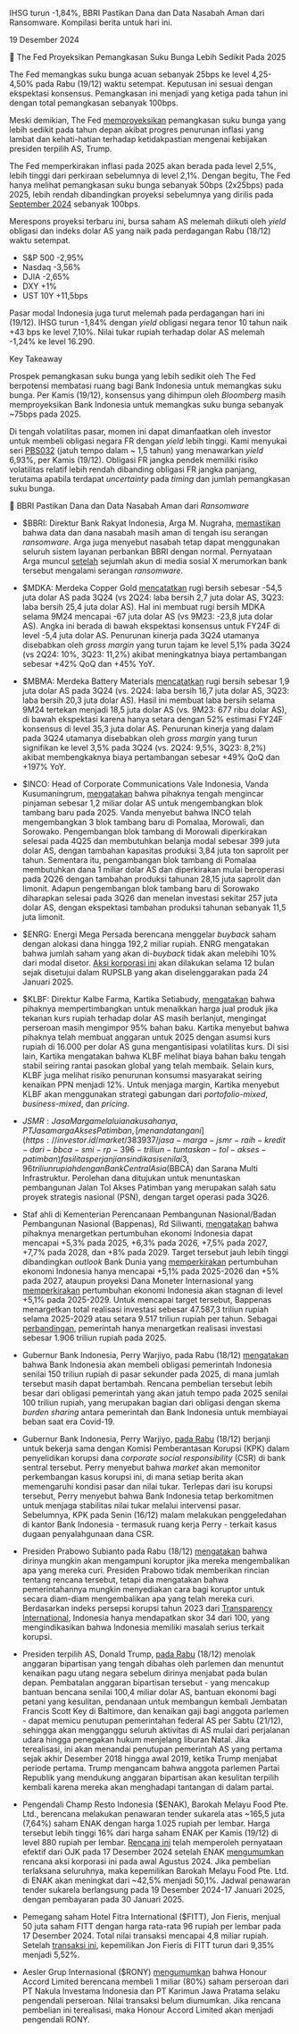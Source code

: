 IHSG turun -1,84%, BBRI Pastikan Dana dan Data Nasabah Aman dari Ransomware. Kompilasi berita untuk hari ini.

19 Desember 2024

🔻 The Fed Proyeksikan Pemangkasan Suku Bunga Lebih Sedikit Pada 2025

The Fed memangkas suku bunga acuan sebanyak 25bps ke level 4,25-4,50% pada Rabu (19/12) waktu setempat. Keputusan ini sesuai dengan ekspektasi konsensus. Pemangkasan ini menjadi yang ketiga pada tahun ini dengan total pemangkasan sebanyak 100bps.

Meski demikian, The Fed [memproyeksikan](https://www.reuters.com/markets/us/fed-expected-combine-interest-rate-cut-with-hawkish-2025-outlook-2024-12-18/) pemangkasan suku bunga yang lebih sedikit pada tahun depan akibat progres penurunan inflasi yang lambat dan kehati-hatian terhadap ketidakpastian mengenai kebijakan presiden terpilih AS, Trump.

The Fed memperkirakan inflasi pada 2025 akan berada pada level 2,5%, lebih tinggi dari perkiraan sebelumnya di level 2,1%. Dengan begitu, The Fed hanya melihat pemangkasan suku bunga sebanyak 50bps (2x25bps) pada 2025, lebih rendah dibandingkan proyeksi sebelumnya yang dirilis pada [September 2024](https://snips.stockbit.com/snips-terbaru/-the-fed-mulai-siklus-pemangkasan-suku-bunga) sebanyak 100bps.

Merespons proyeksi terbaru ini, bursa saham AS melemah diikuti oleh _yield_ obligasi dan indeks dolar AS yang naik pada perdagangan Rabu (18/12) waktu setempat.

- S&P 500 -2,95%
- Nasdaq -3,56%
- DJIA -2,65%
- DXY +1%
- UST 10Y +11,5bps

Pasar modal Indonesia juga turut melemah pada perdagangan hari ini (19/12). IHSG turun -1,84% dengan _yield_ obligasi negara tenor 10 tahun naik +43 bps ke level 7,10%. Nilai tukar rupiah terhadap dolar AS melemah -1,24% ke level 16.290.

Key Takeaway

Prospek pemangkasan suku bunga yang lebih sedikit oleh The Fed berpotensi membatasi ruang bagi Bank Indonesia untuk memangkas suku bunga. Per Kamis (19/12), konsensus yang dihimpun oleh _Bloomberg_ masih memproyeksikan Bank Indonesia untuk memangkas suku bunga sebanyak ~75bps pada 2025.

Di tengah volatilitas pasar, momen ini dapat dimanfaatkan oleh investor untuk membeli obligasi negara FR dengan _yield_ lebih tinggi. Kami menyukai seri [PBS032](https://stockbit.com/bonds/PBS032) (jatuh tempo dalam ~ 1,5 tahun) yang menawarkan _yield_ 6,93%, per Kamis (19/12). Obligasi FR jangka pendek memiliki risiko volatilitas relatif lebih rendah dibanding obligasi FR jangka panjang, terutama apabila terdapat _uncertainty_ pada _timing_ dan jumlah pemangkasan suku bunga.

🔐 BBRI Pastikan Dana dan Data Nasabah Aman dari _Ransomware_

- $BBRI: Direktur Bank Rakyat Indonesia, Arga M. Nugraha, [memastikan](https://katadata.co.id/finansial/keuangan/6762ff6b42dda/bri-respons-kabar-kena-serangan-ransomware-sebut-dana-dan-data-nasabah-aman) bahwa data dan dana nasabah masih aman di tengah isu serangan _ransomware_. Arga juga menyebut nasabah tetap dapat menggunakan seluruh sistem layanan perbankan BBRI dengan normal. Pernyataan Arga muncul [setelah](https://finansial.bisnis.com/read/20241219/90/1825517/bri-respons-dugaan-ransomware-data-dan-dana-nasabah-aman) sejumlah akun di media sosial X merumorkan bank tersebut mengalami serangan _ransomware_.
- $MDKA: Merdeka Copper Gold [mencatatkan](https://merdekacoppergold.com/wp-content/uploads/2024/12/2024-12-18_Financial-Statements-MDKA-30-September-2024.pdf) rugi bersih sebesar -54,5 juta dolar AS pada 3Q24 (vs 2Q24: laba bersih 2,7 juta dolar AS, 3Q23: laba bersih 25,4 juta dolar AS). Hal ini membuat rugi bersih MDKA selama 9M24 mencapai -67 juta dolar AS (vs 9M23: -23,8 juta dolar AS). Angka ini berada di bawah ekspektasi konsensus untuk FY24F di level -5,4 juta dolar AS. Penurunan kinerja pada 3Q24 utamanya disebabkan oleh _gross margin_ yang turun tajam ke level 5,1% pada 3Q24 (vs 2Q24: 10%, 3Q23: 11,2%) akibat meningkatnya biaya pertambangan sebesar +42% QoQ dan +45% YoY.
- $MBMA: Merdeka Battery Materials [mencatatkan](https://assets.merdekabattery.com/dist/documents/FS%20MBMA%2030%20September%2024.pdf) rugi bersih sebesar 1,9 juta dolar AS pada 3Q24 (vs. 2Q24: laba bersih 16,7 juta dolar AS, 3Q23: laba bersih 20,3 juta dolar AS). Hasil ini membuat laba bersih selama 9M24 tertekan menjadi 18,5 juta dolar AS (vs. 9M23: 677 ribu dolar AS), di bawah ekspektasi karena hanya setara dengan 52% estimasi FY24F konsensus di level 35,3 juta dolar AS. Penurunan kinerja yang dalam pada 3Q24 utamanya disebabkan oleh _gross margin_ yang turun signifikan ke level 3,5% pada 3Q24 (vs. 2Q24: 9,5%, 3Q23: 8,2%) akibat membengkaknya biaya pertambangan sebesar +49% QoQ dan +197% YoY.
- $INCO: Head of Corporate Communications Vale Indonesia, Vanda Kusumaningrum, [mengatakan](https://market.bisnis.com/read/20241218/192/1825329/vale-inco-incar-pinjaman-us12-miliar-garap-blok-tambang-baru) bahwa pihaknya tengah mengincar pinjaman sebesar 1,2 miliar dolar AS untuk mengembangkan blok tambang baru pada 2025. Vanda menyebut bahwa INCO telah mengembangkan 3 blok tambang baru di Pomalaa, Morowali, dan Sorowako. Pengembangan blok tambang di Morowali diperkirakan selesai pada 4Q25 dan membutuhkan belanja modal sebesar 399 juta dolar AS, dengan tambahan kapasitas produksi 3,84 juta ton saprolit per tahun. Sementara itu, pengambangan blok tambang di Pomalaa membutuhkan dana 1 miliar dolar AS dan diperkirakan mulai beroperasi pada 2Q26 dengan tambahan produksi tahunan 28,15 juta saprolit dan limonit. Adapun pengembangan blok tambang baru di Sorowako diharapkan selesai pada 3Q26 dan menelan investasi sekitar 257 juta dolar AS, dengan ekspektasi tambahan produksi tahunan sebanyak 11,5 juta limonit.
- $ENRG: Energi Mega Persada berencana menggelar _buyback_ saham dengan alokasi dana hingga 192,2 miliar rupiah. ENRG mengatakan bahwa jumlah saham yang akan di-_buyback_ tidak akan melebihi 10% dari modal disetor. [Aksi korporasi ini](https://www.idx.co.id/StaticData/NewsAndAnnouncement/ANNOUNCEMENTSTOCK/From_EREP/202412/d02713cd42_78f78cd063.pdf) akan dilakukan selama 12 bulan sejak disetujui dalam RUPSLB yang akan diselenggarakan pada 24 Januari 2025.
- $KLBF: Direktur Kalbe Farma, Kartika Setiabudy, [mengatakan](https://investasi.kontan.co.id/news/strategi-kalbe-farma-klbf-merespons-pelemahan-rupiah-dan-kenaikan-ppn-12-pada-2025) bahwa pihaknya mempertimbangkan untuk menaikkan harga jual produk jika tekanan kurs rupiah terhadap dolar AS masih berlanjut, mengingat perseroan masih mengimpor 95% bahan baku. Kartika menyebut bahwa pihaknya telah membuat anggaran untuk 2025 dengan asumsi kurs rupiah di 16.000 per dolar AS guna mengantisipasi volatilitas kurs. Di sisi lain, Kartika mengatakan bahwa KLBF melihat biaya bahan baku tengah stabil seiring rantai pasokan global yang telah membaik. Selain kurs, KLBF juga melihat risiko penurunan konsumsi masyarakat seiring kenaikan PPN menjadi 12%. Untuk menjaga margin, Kartika menyebut KLBF akan menggunakan strategi gabungan dari _portofolio-mixed_, _business-mixed_, dan _pricing_.
- $JSMR: Jasa Marga melalui anak usahanya, PT Jasamarga Akses Patimban, [menandatangani](https://investor.id/market/383937/jasa-marga-jsmr-raih-kredit-dari-bbca-smi-rp-396-triliun-tuntaskan-tol-akses-patimban) fasilitas perjanjian sindikasi senilai 3,96 triliun rupiah dengan Bank Central Asia ($BBCA) dan Sarana Multi Infrastruktur. Perolehan dana ditujukan untuk menuntaskan pembangunan Jalan Tol Akses Patimban yang merupakan salah satu proyek strategis nasional (PSN), dengan target operasi pada 3Q26.

- Staf ahli di Kementerian Perencanaan Pembangunan Nasional/Badan Pembangunan Nasional (Bappenas), Rd Siliwanti, [mengatakan](https://ekonomi.bisnis.com/read/20241218/9/1825315/bappenas-targetkan-investasi-rp475873-triliun-selama-2025-2029) bahwa pihaknya menargetkan pertumbuhan ekonomi Indonesia dapat mencapai +5,3% pada 2025, +6,3% pada 2026, +7,5% pada 2027, +7,7% pada 2028, dan +8% pada 2029. Target tersebut jauh lebih tinggi dibandingkan _outlook_ Bank Dunia yang [memperkirakan](https://snips.stockbit.com/snips-terbaru/-ratu-anak-usaha-raja-ipo-dengan-market-cap-rp2431-t#:~:text=Bank%20Dunia%20mempertahankan,setelah%20dirinya%20menjabat.) pertumbuhan ekonomi Indonesia hanya mencapai +5,1% pada 2025-2026 dan +5% pada 2027, ataupun proyeksi Dana Moneter Internasional yang [memperkirakan](https://nasional.kontan.co.id/news/imf-perkirakan-pertumbuhan-ekonomi-indonesia-stagnan-di-kisaran-51-hingga-2029#:~:text=NASIONAL%20%2F%20MAKROEKONOMI-,IMF%20Perkirakan%20Pertumbuhan%20Ekonomi%20Indonesia,Kisaran%205%2C1%25%20hingga%202029&text=KONTAN.CO.ID%20%2D%20JAKARTA,dari%20tahun%202025%20hingga%202029.) pertumbuhan ekonomi Indonesia akan stagnan di level +5,1% pada 2025-2029. Untuk mencapai target tersebut, Bappenas menargetkan total realisasi investasi sebesar 47.587,3 triliun rupiah selama 2025-2029 atau setara 9.517 triliun rupiah per tahun. Sebagai [perbandingan](https://ekonomi.bisnis.com/read/20241107/9/1814282/target-investasi-periode-pertama-prabowo-rp13528-triliun#:~:text=Pada%202025%2C%20target%20investasi%20mencapai,kerja%20sebanyak%202%2C45%20juta.), pemerintah hanya menargetkan realisasi investasi sebesar 1.906 triliun rupiah pada 2025.
- Gubernur Bank Indonesia, Perry Warjiyo, pada Rabu (18/12) [mengatakan](https://www.reuters.com/markets/asia/indonesia-cenbank-buy-more-govt-debt-2025-deal-over-maturing-covid-bonds-2024-12-18/) bahwa Bank Indonesia akan membeli obligasi pemerintah Indonesia senilai 150 triliun rupiah di pasar sekunder pada 2025, di mana jumlah tersebut masih dapat bertambah. Rencana pembelian tersebut lebih besar dari obligasi pemerintah yang akan jatuh tempo pada 2025 senilai 100 triliun rupiah, yang merupakan bagian dari obligasi dengan skema _burden sharing_ antara pemerintah dan Bank Indonesia untuk membiayai beban saat era Covid-19.
- Gubernur Bank Indonesia, Perry Warjiyo, [pada Rabu](https://www.bloomberg.com/news/articles/2024-12-18/indonesia-central-bank-cooperates-with-graft-probe-of-csr-funds) (18/12) berjanji untuk bekerja sama dengan Komisi Pemberantasan Korupsi (KPK) dalam penyelidikan korupsi dana _corporate social responsibility_ (CSR) di bank sentral tersebut. Perry menyebut bahwa _market_ akan memonitor perkembangan kasus korupsi ini, di mana setiap berita akan memengaruhi kondisi pasar dan nilai tukar. Terlepas dari isu korupsi tersebut, Perry menyebut bahwa Bank Indonesia tetap berkomitmen untuk menjaga stabilitas nilai tukar melalui intervensi pasar. Sebelumnya, KPK pada Senin (16/12) malam melakukan penggeledahan di kantor Bank Indonesia - termasuk ruang kerja Perry - terkait kasus dugaan penyalahgunaan dana CSR.
- Presiden Prabowo Subianto pada Rabu (18/12) [mengatakan](https://www.reuters.com/world/asia-pacific/indonesia-president-pledges-pardon-corrupters-who-return-what-they-stole-2024-12-19/) bahwa dirinya mungkin akan mengampuni koruptor jika mereka mengembalikan apa yang mereka curi. Presiden Prabowo tidak memberikan rincian tentang rencana tersebut, tetapi dia mengatakan bahwa pemerintahannya mungkin menyediakan cara bagi koruptor untuk secara diam-diam mengembalikan apa yang telah mereka curi. Berdasarkan indeks persepsi korupsi tahun 2023 dari [Transparency International](https://www.transparency.org/en/cpi/2023), Indonesia hanya mendapatkan skor 34 dari 100, yang mengindikasikan bahwa Indonesia memiliki masalah serius terkait korupsi.
- Presiden terpilih AS, Donald Trump, [pada Rabu](https://www.reuters.com/world/us/us-house-speaker-defends-stopgap-spending-some-republicans-musk-balk-2024-12-18/) (18/12) menolak anggaran bipartisan yang tengah dibahas oleh parlemen dan menuntut kenaikan pagu utang negara sebelum dirinya menjabat pada bulan depan. Pembatalan anggaran bipartisan tersebut - yang mencakup bantuan bencana senilai 100,4 miliar dolar AS, bantuan ekonomi bagi petani yang kesulitan, pendanaan untuk membangun kembali Jembatan Francis Scott Key di Baltimore, dan kenaikan gaji bagi anggota parlemen - dapat memicu penutupan pemerintahan federal AS per Sabtu (21/12), sehingga akan mengganggu seluruh aktivitas di AS mulai dari perjalanan udara hingga penegakan hukum menjelang liburan Natal. Jika terealisasi, ini akan menandai penutupan pemerintah AS yang pertama sejak akhir Desember 2018 hingga awal 2019, ketika Trump menjabat periode pertama. Trump mengancam bahwa anggota parlemen Partai Republik yang mendukung anggaran bipartisan akan kesulitan terpilih kembali karena mereka akan menghadapi tantangan di dalam partai.
- Pengendali Champ Resto Indonesia ($ENAK), Barokah Melayu Food Pte. Ltd., berencana melakukan penawaran tender sukarela atas ~165,5 juta (7,64%) saham ENAK dengan harga 1.025 rupiah per lembar. Harga tersebut lebih tinggi 16% dari harga saham ENAK per Kamis (19/12) di level 880 rupiah per lembar. [Rencana ini](https://www.idx.co.id/StaticData/NewsAndAnnouncement/ANNOUNCEMENTSTOCK/From_EREP/202412/bd8fbeeb5d_7f0538e94b.pdf) telah memperoleh pernyataan efektif dari OJK pada 17 Desember 2024 setelah ENAK [mengumumkan](https://www.idx.co.id/StaticData/NewsAndAnnouncement/ANNOUNCEMENTSTOCK/From_EREP/202408/80fee4dfdc_cf666d91f7.pdf) rencana aksi korporasi ini pada awal Agustus 2024. Jika pembelian terlaksana seluruhnya, maka kepemilikan Barokah Melayu Food Pte. Ltd. di ENAK akan meningkat dari ~42,5% menjadi 50,1%. Jadwal penawaran tender sukarela berlangsung pada 19 Desember 2024-17 Januari 2025, dengan pembayaran pada 30 Januari 2025.
- Pemegang saham Hotel Fitra International ($FITT), Jon Fieris, menjual 50 juta saham FITT dengan harga rata-rata 96 rupiah per lembar pada 17 Desember 2024. Total nilai transaksi mencapai 4,8 miliar rupiah. Setelah [transaksi ini](https://www.idx.co.id/StaticData/NewsAndAnnouncement/ANNOUNCEMENTSTOCK/From_EREP/202412/507b1327d2_11ae5dc08e.pdf), kepemilikan Jon Fieris di FITT turun dari 9,35% menjadi 5,52%.
- Aesler Grup Internasional ($RONY) [mengumumkan](https://www.idx.co.id/StaticData/NewsAndAnnouncement/ANNOUNCEMENTSTOCK/From_EREP/202412/3b8a98ddb7_9847046a51.pdf) bahwa Honour Accord Limited berencana membeli 1 miliar (80%) saham perseroan dari PT Nakula Investama Indonesia dan PT Karimun Jawa Pratama selaku pengendali perseroan. Nilai transaksi belum diumumkan. Jika rencana pembelian ini terealisasi, maka Honour Accord Limited akan menjadi pengendali RONY.
